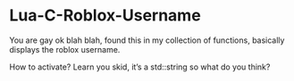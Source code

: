 # Lua-C-Roblox-Username


You are gay ok blah blah, found this in my collection of functions, basically displays the roblox username.

How to activate?
 Learn you skid, it’s a std::string so what do you think?
